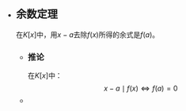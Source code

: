 - ## 余数定理
  在$K[x]$中，用$x-a$去除$f(x)$所得的余式是$f(a)$。
	- ### 推论
	  在$K[x]$中：
	  $$x-a\mid f(x)\Longleftrightarrow f(a)=0$$
	-